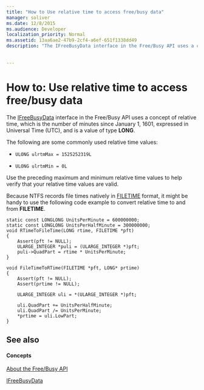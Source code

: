 ```yaml
---
title: "How to Use relative time to access free/busy data"
manager: soliver
ms.date: 12/8/2015
ms.audience: Developer
localization_priority: Normal
ms.assetid: 13aa6ae2-47b9-2cf4-a6ef-651f1338dd49
description: "The IFreeBusyData interface in the Free/Busy API uses a concept of relative time, which is the number of minutes since January 1, 1601, expressed in Universal Time (UTC), and is a value of type LONG ."
 
 
---
```


# How to: Use relative time to access free/busy data

The [IFreeBusyData](ifreebusydata.md) interface in the Free/Busy API uses a concept of relative time, which is the number of minutes since January 1, 1601, expressed in Universal Time (UTC), and is a value of type **LONG**. 
  
The following are some commonly used relative time values:
  
-  `ULONG ulrtmMax = 1525252319L`
    
-  `ULONG ulrtmMin = 0L`
    
Use the preceding maximum and minimum relative time values to help verify that your relative time values are valid.
  
Because NTFS records file times natively in [FILETIME](http://msdn.microsoft.com/library/9baf8a0e-59e3-4fbd-9616-2ec9161520d1%28Office.15%29.aspx) format, it might be handy to use the following code example to convert relative time to and from **FILETIME**. 
  
```
static const LONGLONG UnitsPerMinute = 600000000; 
static const LONGLONG UnitsPerHalfMinute = 300000000; 
void RTimeToFileTime(LONG rtime, FILETIME *pft) 
{ 
    Assert(pft != NULL); 
    ULARGE_INTEGER *puli = (ULARGE_INTEGER *)pft; 
    puli->QuadPart = rtime * UnitsPerMinute; 
} 
  
void FileTimeToRTime(FILETIME *pft, LONG* prtime) 
{ 
    Assert(pft != NULL); 
    Assert(prtime != NULL); 
 
    ULARGE_INTEGER uli = *(ULARGE_INTEGER *)pft; 
  
    uli.QuadPart += UnitsPerHalfMinute; 
    uli.QuadPart /= UnitsPerMinute; 
    *prtime = uli.LowPart; 
} 

```

## See also

#### Concepts

[About the Free/Busy API](about-the-free-busy-api.md)
  
[IFreeBusyData](ifreebusydata.md)

